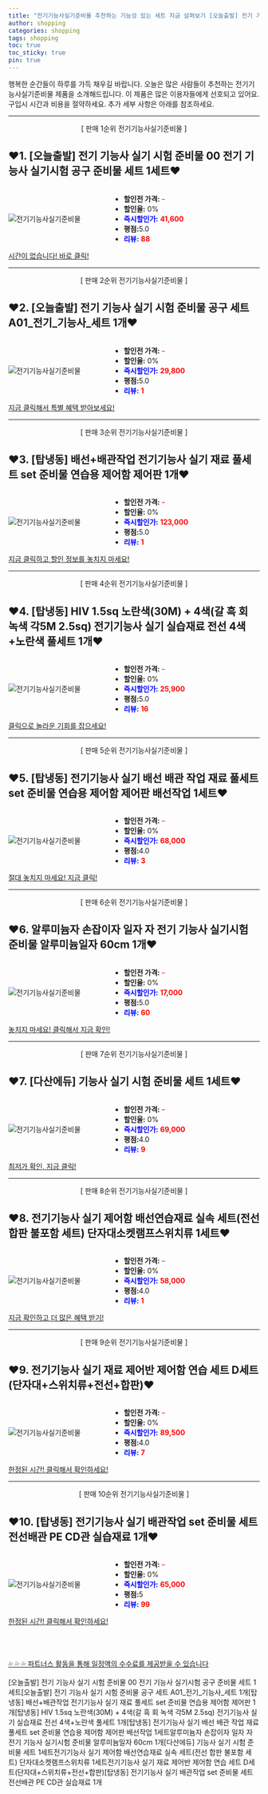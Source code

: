 ```yaml
---
title: "전기기능사실기준비물 추천하는 기능성 있는 세트 지금 살펴보기 [오늘출발] 전기 기능사 실기 시험"
author: shopping
categories: shopping
tags: shopping
toc: true
toc_sticky: true
pin: true
---
```

행복한 순간들이 하루를 가득 채우길 바랍니다. 오늘은 많은 사람들이 추천하는 전기기능사실기준비물 제품을 소개해드립니다. 이 제품은 많은 이용자들에게 선호되고 있어요. 구입시 시간과 비용을 절약하세요. 추가 세부 사항은 아래를 참조하세요.

---
<p class="toplist" style="margin: 0 auto; display: block; width: fit-content;">[ 판매 1순위 전기기능사실기준비물 ]</p>

<h2><strong>❤️1. [오늘출발] 전기 기능사 실기 시험 준비물 00 전기 기능사 실기시험 공구 준비물 세트 1세트❤️</strong></h2>

<div style="display: flex; align-items: center;">
    <div style="flex: 0.4;">
        <img src="https://thumbnail10.coupangcdn.com/thumbnails/remote/230x230ex/image/vendor_inventory/e336/5de72c20e05cdeeb8d751cfb7d6f45eeed86c9389a6205e2195ef6912919.jpg" alt="전기기능사실기준비물" style="max-width: 100%;">
    </div>
    <div style="flex: 0.6; margin-left: 10px;">
        <ul>
            <li><strong>할인전 가격:</strong> <del style="color: red;">-</del></li>
            <li><strong>할인율:</strong> 0%</li>
            <li><span style='color:blue'><strong>즉시할인가:</strong></span> <span style='color:red'><strong>41,600</strong></span></li>
            <li><strong>평점:</strong>5.0</li>
            <li><span style='color:blue'><strong>리뷰:</strong></span> <span style='color:red'><strong>88</strong></span></li>
        </ul>
    </div>
</div>
<div class="center">
    <a href="https://selin100587001.github.io?lptag=AF9450613&subid=githubio&pageKey=7192434742&traceid=V0-153&itemId=18906609939&vendorItemId=86877806263" class="myButton">
        시간이 없습니다! 바로 클릭!
    </a>
</div>


---
<p class="toplist" style="margin: 0 auto; display: block; width: fit-content;">[ 판매 2순위 전기기능사실기준비물 ]</p>

<h2><strong>❤️2. [오늘출발] 전기 기능사 실기 시험 준비물 공구 세트 A01_전기_기능사_세트 1개❤️</strong></h2>

<div style="display: flex; align-items: center;">
    <div style="flex: 0.4;">
        <img src="https://thumbnail7.coupangcdn.com/thumbnails/remote/230x230ex/image/vendor_inventory/3a9e/c388c707559a665255060451c62702c896fa22f3defe1f9e2a35e7f8a51c.png" alt="전기기능사실기준비물" style="max-width: 100%;">
    </div>
    <div style="flex: 0.6; margin-left: 10px;">
        <ul>
            <li><strong>할인전 가격:</strong> <del style="color: red;">-</del></li>
            <li><strong>할인율:</strong> 0%</li>
            <li><span style='color:blue'><strong>즉시할인가:</strong></span> <span style='color:red'><strong>29,800</strong></span></li>
            <li><strong>평점:</strong>5.0</li>
            <li><span style='color:blue'><strong>리뷰:</strong></span> <span style='color:red'><strong>1</strong></span></li>
        </ul>
    </div>
</div>
<div class="center">
    <a href="https://selin100587001.github.io?lptag=AF9450613&subid=githubio&pageKey=8221236431&traceid=V0-153&itemId=23629282628&vendorItemId=90654771434" class="myButton">
        지금 클릭해서 특별 혜택 받아보세요!
    </a>
</div>


---
<p class="toplist" style="margin: 0 auto; display: block; width: fit-content;">[ 판매 3순위 전기기능사실기준비물 ]</p>

<h2><strong>❤️3. [탑냉동] 배선+배관작업 전기기능사 실기 재료 풀세트 set 준비물 연습용 제어함 제어판 1개❤️</strong></h2>

<div style="display: flex; align-items: center;">
    <div style="flex: 0.4;">
        <img src="https://thumbnail10.coupangcdn.com/thumbnails/remote/230x230ex/image/vendor_inventory/e67d/ad96609e07859a56e867a25a2c9589616e85ade2dd9956fe2837475798cc.jpg" alt="전기기능사실기준비물" style="max-width: 100%;">
    </div>
    <div style="flex: 0.6; margin-left: 10px;">
        <ul>
            <li><strong>할인전 가격:</strong> <del style="color: red;">-</del></li>
            <li><strong>할인율:</strong> 0%</li>
            <li><span style='color:blue'><strong>즉시할인가:</strong></span> <span style='color:red'><strong>123,000</strong></span></li>
            <li><strong>평점:</strong>5.0</li>
            <li><span style='color:blue'><strong>리뷰:</strong></span> <span style='color:red'><strong>1</strong></span></li>
        </ul>
    </div>
</div>
<div class="center">
    <a href="https://selin100587001.github.io?lptag=AF9450613&subid=githubio&pageKey=7889744262&traceid=V0-153&itemId=21597334490&vendorItemId=88648860607" class="myButton">
        지금 클릭하고 할인 정보를 놓치지 마세요!
    </a>
</div>


---
<p class="toplist" style="margin: 0 auto; display: block; width: fit-content;">[ 판매 4순위 전기기능사실기준비물 ]</p>

<h2><strong>❤️4. [탑냉동] HIV 1.5sq 노란색(30M) + 4색(갈 흑 회 녹색 각5M 2.5sq) 전기기능사 실기 실습재료 전선 4색+노란색 풀세트 1개❤️</strong></h2>

<div style="display: flex; align-items: center;">
    <div style="flex: 0.4;">
        <img src="https://thumbnail9.coupangcdn.com/thumbnails/remote/230x230ex/image/vendor_inventory/f49e/d9eef7aa4dd48b5d520dae9375160df2d86bbf2a7e0523360cb4fa1f3309.JPG" alt="전기기능사실기준비물" style="max-width: 100%;">
    </div>
    <div style="flex: 0.6; margin-left: 10px;">
        <ul>
            <li><strong>할인전 가격:</strong> <del style="color: red;">-</del></li>
            <li><strong>할인율:</strong> 0%</li>
            <li><span style='color:blue'><strong>즉시할인가:</strong></span> <span style='color:red'><strong>25,900</strong></span></li>
            <li><strong>평점:</strong>5.0</li>
            <li><span style='color:blue'><strong>리뷰:</strong></span> <span style='color:red'><strong>16</strong></span></li>
        </ul>
    </div>
</div>
<div class="center">
    <a href="https://selin100587001.github.io?lptag=AF9450613&subid=githubio&pageKey=7723581165&traceid=V0-153&itemId=23167340556&vendorItemId=90200122289" class="myButton">
        클릭으로 놀라운 기회를 잡으세요!
    </a>
</div>


---
<p class="toplist" style="margin: 0 auto; display: block; width: fit-content;">[ 판매 5순위 전기기능사실기준비물 ]</p>

<h2><strong>❤️5. [탑냉동] 전기기능사 실기 배선 배관 작업 재료 풀세트 set 준비물 연습용 제어함 제어판 배선작업 1세트❤️</strong></h2>

<div style="display: flex; align-items: center;">
    <div style="flex: 0.4;">
        <img src="https://thumbnail10.coupangcdn.com/thumbnails/remote/230x230ex/image/vendor_inventory/db3e/280f6af77d2883f0f2140800e48989394a8fdd29ea17f9a72267ce8f9fca.jpg" alt="전기기능사실기준비물" style="max-width: 100%;">
    </div>
    <div style="flex: 0.6; margin-left: 10px;">
        <ul>
            <li><strong>할인전 가격:</strong> <del style="color: red;">-</del></li>
            <li><strong>할인율:</strong> 0%</li>
            <li><span style='color:blue'><strong>즉시할인가:</strong></span> <span style='color:red'><strong>68,000</strong></span></li>
            <li><strong>평점:</strong>4.0</li>
            <li><span style='color:blue'><strong>리뷰:</strong></span> <span style='color:red'><strong>3</strong></span></li>
        </ul>
    </div>
</div>
<div class="center">
    <a href="https://selin100587001.github.io?lptag=AF9450613&subid=githubio&pageKey=7860216041&traceid=V0-153&itemId=21447452506&vendorItemId=88502029752" class="myButton">
        절대 놓치지 마세요! 지금 클릭!
    </a>
</div>


---
<p class="toplist" style="margin: 0 auto; display: block; width: fit-content;">[ 판매 6순위 전기기능사실기준비물 ]</p>

<h2><strong>❤️6. 알루미늄자 손잡이자 일자 자 전기 기능사 실기시험 준비물 알루미늄일자 60cm 1개❤️</strong></h2>

<div style="display: flex; align-items: center;">
    <div style="flex: 0.4;">
        <img src="https://thumbnail7.coupangcdn.com/thumbnails/remote/230x230ex/image/vendor_inventory/35d7/d83d497a532f6ec494f2a68d411271ce7afe43fac4ccda1f341106e5b8ab.jpg" alt="전기기능사실기준비물" style="max-width: 100%;">
    </div>
    <div style="flex: 0.6; margin-left: 10px;">
        <ul>
            <li><strong>할인전 가격:</strong> <del style="color: red;">-</del></li>
            <li><strong>할인율:</strong> 0%</li>
            <li><span style='color:blue'><strong>즉시할인가:</strong></span> <span style='color:red'><strong>17,000</strong></span></li>
            <li><strong>평점:</strong>5.0</li>
            <li><span style='color:blue'><strong>리뷰:</strong></span> <span style='color:red'><strong>60</strong></span></li>
        </ul>
    </div>
</div>
<div class="center">
    <a href="https://selin100587001.github.io?lptag=AF9450613&subid=githubio&pageKey=7591997135&traceid=V0-153&itemId=20064160704&vendorItemId=86640034507" class="myButton">
        놓치지 마세요! 클릭해서 지금 확인!
    </a>
</div>


---
<p class="toplist" style="margin: 0 auto; display: block; width: fit-content;">[ 판매 7순위 전기기능사실기준비물 ]</p>

<h2><strong>❤️7. [다산에듀] 기능사 실기 시험 준비물 세트 1세트❤️</strong></h2>

<div style="display: flex; align-items: center;">
    <div style="flex: 0.4;">
        <img src="https://thumbnail8.coupangcdn.com/thumbnails/remote/230x230ex/image/vendor_inventory/32ab/ec9c049cdbe2c9aac59c1210849eec0c27fbd456b0448855d784869d4faa.jpg" alt="전기기능사실기준비물" style="max-width: 100%;">
    </div>
    <div style="flex: 0.6; margin-left: 10px;">
        <ul>
            <li><strong>할인전 가격:</strong> <del style="color: red;">-</del></li>
            <li><strong>할인율:</strong> 0%</li>
            <li><span style='color:blue'><strong>즉시할인가:</strong></span> <span style='color:red'><strong>69,000</strong></span></li>
            <li><strong>평점:</strong>4.0</li>
            <li><span style='color:blue'><strong>리뷰:</strong></span> <span style='color:red'><strong>9</strong></span></li>
        </ul>
    </div>
</div>
<div class="center">
    <a href="https://selin100587001.github.io?lptag=AF9450613&subid=githubio&pageKey=6630952176&traceid=V0-153&itemId=20259930987&vendorItemId=82337638622" class="myButton">
        최저가 확인, 지금 클릭!
    </a>
</div>


---
<p class="toplist" style="margin: 0 auto; display: block; width: fit-content;">[ 판매 8순위 전기기능사실기준비물 ]</p>

<h2><strong>❤️8. 전기기능사 실기 제어함 배선연습재료 실속 세트(전선 합판 불포함 세트) 단자대소켓램프스위치류 1세트❤️</strong></h2>

<div style="display: flex; align-items: center;">
    <div style="flex: 0.4;">
        <img src="https://thumbnail9.coupangcdn.com/thumbnails/remote/230x230ex/image/vendor_inventory/2355/99b8877a170a6c0e98a8b57d388e1dcdbde64c4378404bf18212b9d35d61.png" alt="전기기능사실기준비물" style="max-width: 100%;">
    </div>
    <div style="flex: 0.6; margin-left: 10px;">
        <ul>
            <li><strong>할인전 가격:</strong> <del style="color: red;">-</del></li>
            <li><strong>할인율:</strong> 0%</li>
            <li><span style='color:blue'><strong>즉시할인가:</strong></span> <span style='color:red'><strong>58,000</strong></span></li>
            <li><strong>평점:</strong>4.0</li>
            <li><span style='color:blue'><strong>리뷰:</strong></span> <span style='color:red'><strong>1</strong></span></li>
        </ul>
    </div>
</div>
<div class="center">
    <a href="https://selin100587001.github.io?lptag=AF9450613&subid=githubio&pageKey=8094785647&traceid=V0-153&itemId=22878575584&vendorItemId=89913175893" class="myButton">
        지금 확인하고 더 많은 혜택 받기!
    </a>
</div>


---
<p class="toplist" style="margin: 0 auto; display: block; width: fit-content;">[ 판매 9순위 전기기능사실기준비물 ]</p>

<h2><strong>❤️9. 전기기능사 실기 재료 제어반 제어함 연습 세트 D세트(단자대+스위치류+전선+합판)❤️</strong></h2>

<div style="display: flex; align-items: center;">
    <div style="flex: 0.4;">
        <img src="https://thumbnail8.coupangcdn.com/thumbnails/remote/230x230ex/image/vendor_inventory/cf93/ad7a18424308025cc40f6cd5d8afc4b99c29240e82cf53c93e4c416f1bbd.png" alt="전기기능사실기준비물" style="max-width: 100%;">
    </div>
    <div style="flex: 0.6; margin-left: 10px;">
        <ul>
            <li><strong>할인전 가격:</strong> <del style="color: red;">-</del></li>
            <li><strong>할인율:</strong> 0%</li>
            <li><span style='color:blue'><strong>즉시할인가:</strong></span> <span style='color:red'><strong>89,500</strong></span></li>
            <li><strong>평점:</strong>4.0</li>
            <li><span style='color:blue'><strong>리뷰:</strong></span> <span style='color:red'><strong>7</strong></span></li>
        </ul>
    </div>
</div>
<div class="center">
    <a href="https://selin100587001.github.io?lptag=AF9450613&subid=githubio&pageKey=7568101766&traceid=V0-153&itemId=19952690524&vendorItemId=87051590539" class="myButton">
        한정된 시간! 클릭해서 확인하세요!
    </a>
</div>


---
<p class="toplist" style="margin: 0 auto; display: block; width: fit-content;">[ 판매 10순위 전기기능사실기준비물 ]</p>

<h2><strong>❤️10. [탑냉동] 전기기능사 실기 배관작업 set 준비물 세트 전선배관 PE CD관 실습재료 1개❤️</strong></h2>

<div style="display: flex; align-items: center;">
    <div style="flex: 0.4;">
        <img src="https://thumbnail10.coupangcdn.com/thumbnails/remote/230x230ex/image/vendor_inventory/79df/77c726ef224a48ad6fcc697ec9df18897d130acd560158f4397b6f5ceb33.JPG" alt="전기기능사실기준비물" style="max-width: 100%;">
    </div>
    <div style="flex: 0.6; margin-left: 10px;">
        <ul>
            <li><strong>할인전 가격:</strong> <del style="color: red;">-</del></li>
            <li><strong>할인율:</strong> 0%</li>
            <li><span style='color:blue'><strong>즉시할인가:</strong></span> <span style='color:red'><strong>65,000</strong></span></li>
            <li><strong>평점:</strong>5</li>
            <li><span style='color:blue'><strong>리뷰:</strong></span> <span style='color:red'><strong>99</strong></span></li>
        </ul>
    </div>
</div>
<div class="center">
    <a href="https://selin100587001.github.io?lptag=AF9450613&subid=githubio&pageKey=7859040729&traceid=V0-153&itemId=21441014846&vendorItemId=88495641241" class="myButton">
        한정된 시간! 클릭해서 확인하세요!
    </a>
</div>

<br><br><br>[💦 💦 💦 파트너스 활동을 통해 일정액의 수수료를 제공받을 수 있습니다](https://link.coupang.com/a/bcpT2c)<br><br>[오늘출발] 전기 기능사 실기 시험 준비물 00 전기 기능사 실기시험 공구 준비물 세트 1세트[오늘출발] 전기 기능사 실기 시험 준비물 공구 세트 A01_전기_기능사_세트 1개[탑냉동] 배선+배관작업 전기기능사 실기 재료 풀세트 set 준비물 연습용 제어함 제어판 1개[탑냉동] HIV 1.5sq 노란색(30M) + 4색(갈 흑 회 녹색 각5M 2.5sq) 전기기능사 실기 실습재료 전선 4색+노란색 풀세트 1개[탑냉동] 전기기능사 실기 배선 배관 작업 재료 풀세트 set 준비물 연습용 제어함 제어판 배선작업 1세트알루미늄자 손잡이자 일자 자 전기 기능사 실기시험 준비물 알루미늄일자 60cm 1개[다산에듀] 기능사 실기 시험 준비물 세트 1세트전기기능사 실기 제어함 배선연습재료 실속 세트(전선 합판 불포함 세트) 단자대소켓램프스위치류 1세트전기기능사 실기 재료 제어반 제어함 연습 세트 D세트(단자대+스위치류+전선+합판)[탑냉동] 전기기능사 실기 배관작업 set 준비물 세트 전선배관 PE CD관 실습재료 1개